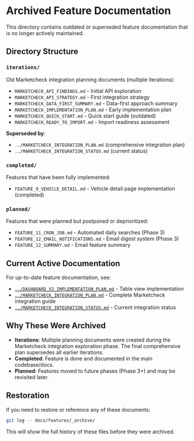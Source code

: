 # Archived Feature Documentation

This directory contains outdated or superseded feature documentation that is no longer actively maintained.

## Directory Structure

### `iterations/`
Old Marketcheck integration planning documents (multiple iterations):
- `MARKETCHECK_API_FINDINGS.md` - Initial API exploration
- `MARKETCHECK_API_STRATEGY.md` - First integration strategy
- `MARKETCHECK_DATA_FIRST_SUMMARY.md` - Data-first approach summary
- `MARKETCHECK_IMPLEMENTATION_PLAN.md` - Early implementation plan
- `MARKETCHECK_QUICK_START.md` - Quick start guide (outdated)
- `MARKETCHECK_READY_TO_IMPORT.md` - Import readiness assessment

**Superseded by**:
- `../MARKETCHECK_INTEGRATION_PLAN.md` (comprehensive integration plan)
- `../MARKETCHECK_INTEGRATION_STATUS.md` (current status)

### `completed/`
Features that have been fully implemented:
- `FEATURE_9_VEHICLE_DETAIL.md` - Vehicle detail page implementation (completed)

### `planned/`
Features that were planned but postponed or deprioritized:
- `FEATURE_11_CRON_JOB.md` - Automated daily searches (Phase 3)
- `FEATURE_12_EMAIL_NOTIFICATIONS.md` - Email digest system (Phase 3)
- `FEATURE_12_SUMMARY.md` - Email feature summary

## Current Active Documentation

For up-to-date feature documentation, see:
- [`../DASHBOARD_V2_IMPLEMENTATION_PLAN.md`](../DASHBOARD_V2_IMPLEMENTATION_PLAN.md) - Table view implementation
- [`../MARKETCHECK_INTEGRATION_PLAN.md`](../MARKETCHECK_INTEGRATION_PLAN.md) - Complete Marketcheck integration guide
- [`../MARKETCHECK_INTEGRATION_STATUS.md`](../MARKETCHECK_INTEGRATION_STATUS.md) - Current integration status

## Why These Were Archived

- **Iterations**: Multiple planning documents were created during the Marketcheck integration exploration phase. The final comprehensive plan supersedes all earlier iterations.
- **Completed**: Feature is done and documented in the main codebase/docs.
- **Planned**: Features moved to future phases (Phase 3+) and may be revisited later.

## Restoration

If you need to restore or reference any of these documents:
```bash
git log -- docs/features/_archive/
```

This will show the full history of these files before they were archived.
